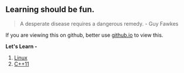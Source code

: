 ## Learning should be fun.
> A desperate disease requires a dangerous remedy.  - Guy Fawkes  

If you are viewing this on github, better use [github.io](https://badola.github.io/blog/) to view this.  

**Let's Learn -**
1. [Linux](/linux/index.md)
1. [C++11](/cpp/index.md)
